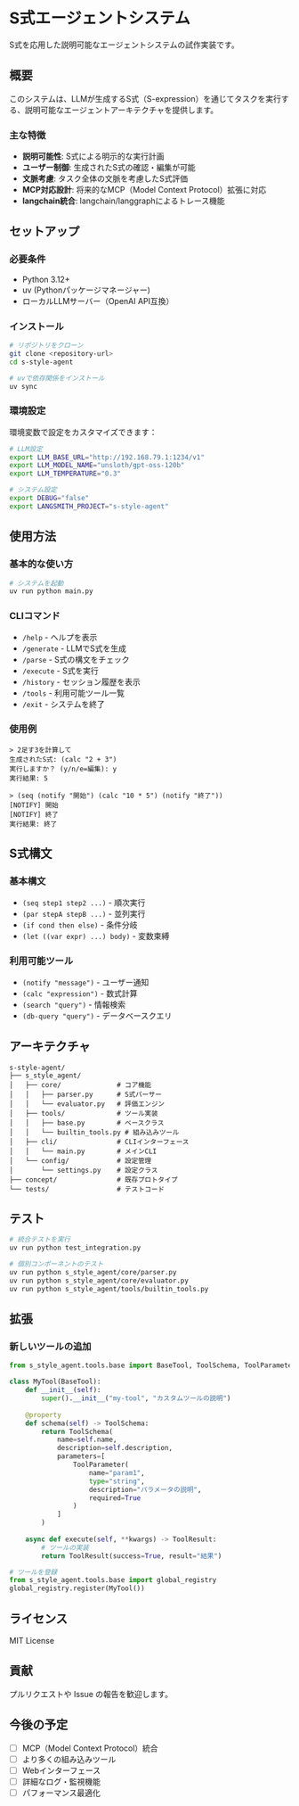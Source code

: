 # S式エージェントシステム

S式を応用した説明可能なエージェントシステムの試作実装です。

## 概要

このシステムは、LLMが生成するS式（S-expression）を通じてタスクを実行する、説明可能なエージェントアーキテクチャを提供します。

### 主な特徴

- **説明可能性**: S式による明示的な実行計画
- **ユーザー制御**: 生成されたS式の確認・編集が可能
- **文脈考慮**: タスク全体の文脈を考慮したS式評価
- **MCP対応設計**: 将来的なMCP（Model Context Protocol）拡張に対応
- **langchain統合**: langchain/langgraphによるトレース機能

## セットアップ

### 必要条件

- Python 3.12+
- uv (Pythonパッケージマネージャー)
- ローカルLLMサーバー（OpenAI API互換）

### インストール

```bash
# リポジトリをクローン
git clone <repository-url>
cd s-style-agent

# uvで依存関係をインストール
uv sync
```

### 環境設定

環境変数で設定をカスタマイズできます：

```bash
# LLM設定
export LLM_BASE_URL="http://192.168.79.1:1234/v1"
export LLM_MODEL_NAME="unsloth/gpt-oss-120b"
export LLM_TEMPERATURE="0.3"

# システム設定
export DEBUG="false"
export LANGSMITH_PROJECT="s-style-agent"
```

## 使用方法

### 基本的な使い方

```bash
# システムを起動
uv run python main.py
```

### CLIコマンド

- `/help` - ヘルプを表示
- `/generate` - LLMでS式を生成
- `/parse` - S式の構文をチェック
- `/execute` - S式を実行
- `/history` - セッション履歴を表示
- `/tools` - 利用可能ツール一覧
- `/exit` - システムを終了

### 使用例

```
> 2足す3を計算して
生成されたS式: (calc "2 + 3")
実行しますか？ (y/n/e=編集): y
実行結果: 5

> (seq (notify "開始") (calc "10 * 5") (notify "終了"))
[NOTIFY] 開始
[NOTIFY] 終了
実行結果: 終了
```

## S式構文

### 基本構文

- `(seq step1 step2 ...)` - 順次実行
- `(par stepA stepB ...)` - 並列実行
- `(if cond then else)` - 条件分岐
- `(let ((var expr) ...) body)` - 変数束縛

### 利用可能ツール

- `(notify "message")` - ユーザー通知
- `(calc "expression")` - 数式計算
- `(search "query")` - 情報検索
- `(db-query "query")` - データベースクエリ

## アーキテクチャ

```
s-style-agent/
├── s_style_agent/
│   ├── core/              # コア機能
│   │   ├── parser.py      # S式パーサー
│   │   └── evaluator.py   # 評価エンジン
│   ├── tools/             # ツール実装
│   │   ├── base.py        # ベースクラス
│   │   └── builtin_tools.py # 組み込みツール
│   ├── cli/               # CLIインターフェース
│   │   └── main.py        # メインCLI
│   └── config/            # 設定管理
│       └── settings.py    # 設定クラス
├── concept/               # 既存プロトタイプ
└── tests/                 # テストコード
```

## テスト

```bash
# 統合テストを実行
uv run python test_integration.py

# 個別コンポーネントのテスト
uv run python s_style_agent/core/parser.py
uv run python s_style_agent/core/evaluator.py
uv run python s_style_agent/tools/builtin_tools.py
```

## 拡張

### 新しいツールの追加

```python
from s_style_agent.tools.base import BaseTool, ToolSchema, ToolParameter, ToolResult

class MyTool(BaseTool):
    def __init__(self):
        super().__init__("my-tool", "カスタムツールの説明")
    
    @property
    def schema(self) -> ToolSchema:
        return ToolSchema(
            name=self.name,
            description=self.description,
            parameters=[
                ToolParameter(
                    name="param1",
                    type="string",
                    description="パラメータの説明",
                    required=True
                )
            ]
        )
    
    async def execute(self, **kwargs) -> ToolResult:
        # ツールの実装
        return ToolResult(success=True, result="結果")

# ツールを登録
from s_style_agent.tools.base import global_registry
global_registry.register(MyTool())
```

## ライセンス

MIT License

## 貢献

プルリクエストや Issue の報告を歓迎します。

## 今後の予定

- [ ] MCP（Model Context Protocol）統合
- [ ] より多くの組み込みツール
- [ ] Webインターフェース
- [ ] 詳細なログ・監視機能
- [ ] パフォーマンス最適化